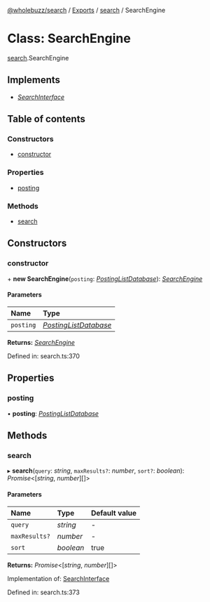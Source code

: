 [@wholebuzz/search](../README.md) / [Exports](../modules.md) / [search](../modules/search.md) / SearchEngine

# Class: SearchEngine

[search](../modules/search.md).SearchEngine

## Implements

- [*SearchInterface*](../interfaces/search.searchinterface.md)

## Table of contents

### Constructors

- [constructor](search.searchengine.md#constructor)

### Properties

- [posting](search.searchengine.md#posting)

### Methods

- [search](search.searchengine.md#search)

## Constructors

### constructor

\+ **new SearchEngine**(`posting`: [*PostingListDatabase*](../interfaces/search.postinglistdatabase.md)): [*SearchEngine*](search.searchengine.md)

#### Parameters

| Name | Type |
| :------ | :------ |
| `posting` | [*PostingListDatabase*](../interfaces/search.postinglistdatabase.md) |

**Returns:** [*SearchEngine*](search.searchengine.md)

Defined in: search.ts:370

## Properties

### posting

• **posting**: [*PostingListDatabase*](../interfaces/search.postinglistdatabase.md)

## Methods

### search

▸ **search**(`query`: *string*, `maxResults?`: *number*, `sort?`: *boolean*): *Promise*<[*string*, *number*][]\>

#### Parameters

| Name | Type | Default value |
| :------ | :------ | :------ |
| `query` | *string* | - |
| `maxResults?` | *number* | - |
| `sort` | *boolean* | true |

**Returns:** *Promise*<[*string*, *number*][]\>

Implementation of: [SearchInterface](../interfaces/search.searchinterface.md)

Defined in: search.ts:373
